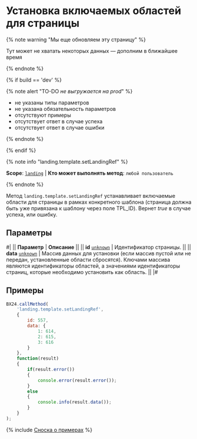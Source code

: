 # Установка включаемых областей для страницы

{% note warning "Мы еще обновляем эту страницу" %}

Тут может не хватать некоторых данных — дополним в ближайшее время

{% endnote %}

{% if build == 'dev' %}

{% note alert "TO-DO _не выгружается на prod_" %}

- не указаны типы параметров
- не указана обязательность параметров
- отсутствуют примеры
- отсутствует ответ в случае успеха
- отсутствует ответ в случае ошибки

{% endnote %}

{% endif %}

{% note info "landing.template.setLandingRef" %}

**Scope**: [`landing`](../../scopes/permissions.md) | **Кто может выполнять метод**: `любой пользователь`

{% endnote %}

Метод `landing.template.setLandingRef` устанавливает включаемые области для страницы в рамках конкретного шаблона (страница должна быть уже привязана к шаблону через поле TPL_ID). Вернет *true* в случае успеха, или ошибку.

## Параметры

#|
|| **Параметр** | **Описание** ||
|| **id**
[`unknown`](../../data-types.md) | Идентификатор страницы. ||
|| **data**
[`unknown`](../../data-types.md) | Массив данных для установки (если массив пустой или не передан, установленные области сбросятся). Ключами массива являются идентификаторы областей, а значениями идентификаторы страниц, которые необходимо установить как область. ||
|#

## Примеры

```js
BX24.callMethod(
    'landing.template.setLandingRef',
    {
        id: 557,
        data: {
            1: 614,
            2: 615,
            3: 616
        }
    },
    function(result)
    {
        if(result.error())
        {
            console.error(result.error());
        }
        else
        {
            console.info(result.data());
        }
    }
);
```

{% include [Сноска о примерах](../../../_includes/examples.md) %}